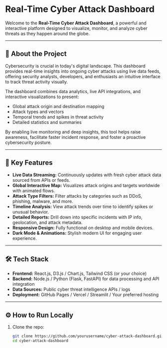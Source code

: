 # Real-Time Cyber Attack Dashboard

Welcome to the **Real-Time Cyber Attack Dashboard**, a powerful and interactive platform designed to visualize, monitor, and analyze cyber threats as they happen around the globe.

---

## 🚀 About the Project

Cybersecurity is crucial in today's digital landscape. This dashboard provides real-time insights into ongoing cyber attacks using live data feeds, offering security analysts, developers, and enthusiasts an intuitive interface to track threat activity visually.

The dashboard combines data analytics, live API integrations, and interactive visualizations to present:

- Global attack origin and destination mapping
- Attack types and vectors
- Temporal trends and spikes in threat activity
- Detailed statistics and summaries

By enabling live monitoring and deep insights, this tool helps raise awareness, facilitate faster incident response, and foster a proactive cybersecurity posture.

---

## 🎯 Key Features

- **Live Data Streaming:** Continuously updates with fresh cyber attack data sourced from APIs or feeds.
- **Global Interactive Map:** Visualizes attack origins and targets worldwide with animated flows.
- **Attack Type Filters:** Filter attacks by categories such as DDoS, phishing, malware, and more.
- **Timeline Analysis:** View attack trends over time to identify spikes or unusual behavior.
- **Detailed Reports:** Drill down into specific incidents with IP info, geolocation, and attack metadata.
- **Responsive Design:** Fully functional on desktop and mobile devices.
- **Dark Mode & Animations:** Stylish modern UI for engaging user experience.

---

## 🛠️ Tech Stack

- **Frontend:** React.js, D3.js / Chart.js, Tailwind CSS (or your choice)
- **Backend:** Node.js / Python (Flask, FastAPI) for data processing and API integration
- **Data Sources:** Public cyber threat intelligence APIs / logs
- **Deployment:** GitHub Pages / Vercel / Streamlit / Your preferred hosting

---

## ⚙️ How to Run Locally

1. Clone the repo:

   ```bash
   git clone https://github.com/yourusername/cyber-attack-dashboard.git
   cd cyber-attack-dashboard

